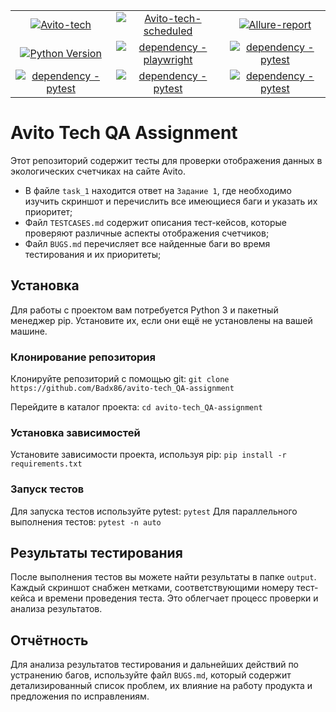 <div align="center">
    <table>
        <tr>
        <td align="center"><a href="https://github.com/Badx86/avito-tech_QA-assignment/actions/workflows/CI.yml">
            <img alt="Avito-tech" src="https://github.com/Badx86/avito-tech_QA-assignment/actions/workflows/CI.yml/badge.svg">
        </a></td>  
        <td align="center"><a href="https://github.com/Badx86/avito-tech_QA-assignment/actions/workflows/python-app.yml">
            <img alt="Avito-tech-scheduled" src="https://github.com/Badx86/avito-tech_QA-assignment/actions/workflows/python-app.yml/badge.svg">
        </a></td>  
        <td align="center"><a href="https://badx86.github.io/avito-tech_QA-assignment/">
            <img alt="Allure-report" src="https://img.shields.io/badge/Allure%20Report-deployed-green">
        </a></td>
    <tr>
        <td align="center"><a href="https://www.python.org/doc/versions/">
            <img alt="Python Version" src="https://img.shields.io/badge/python-3.11-blue">
        </a></td>
        <td align="center"><a href="https://pypi.org/project/playwright/">
            <img alt="dependency - playwright" src="https://img.shields.io/badge/dependency-playwright-blue?logo=playwright&logoColor=white">
        </a></td>
        <td align="center"><a href="https://pypi.org/project/pytest">
            <img alt="dependency - pytest" src="https://img.shields.io/badge/dependency-pytest-blue?logo=pytest&logoColor=white">
        </a></td>
</tr>
<tr>
        <td align="center"><a href="https://pypi.org/project/pytest-xdist/">
            <img alt="dependency - pytest" src="https://img.shields.io/badge/dependency-pytest_xdist-blue?logo=pytest_xdist&logoColor=white">
        </a></td>
        <td align="center"><a href="https://pypi.org/project/pytest-sugar/">
            <img alt="dependency - pytest" src="https://img.shields.io/badge/dependency-pytest_sugar-blue?logo=pytest_sugar&logoColor=white">
        </a></td>
        <td align="center"><a href="https://github.com/psf/black">
            <img alt="dependency - pytest" src="https://camo.githubusercontent.com/7d770c433d6198d89f8c1e2f187b904a9721d176259d0e97157337741cc8e837/68747470733a2f2f696d672e736869656c64732e696f2f62616467652f636f64652532307374796c652d626c61636b2d3030303030302e737667">
        </a></td>
    </tr>
    </table>
</div>

# Avito Tech QA Assignment
Этот репозиторий содержит тесты для проверки отображения данных в экологических счетчиках на сайте Avito.

- В файле `task_1` находится ответ на `Задание 1`, где необходимо изучить скриншот и перечислить все имеющиеся баги и 
    указать их приоритет;
- Файл `TESTCASES.md` содержит описания тест-кейсов, которые проверяют различные аспекты отображения счетчиков;
- Файл `BUGS.md` перечисляет все найденные баги во время тестирования и их приоритеты;

## Установка
Для работы с проектом вам потребуется Python 3 и пакетный менеджер pip. Установите их, если они ещё не установлены на вашей машине.

### Клонирование репозитория
Клонируйте репозиторий с помощью git: `git clone https://github.com/Badx86/avito-tech_QA-assignment`

Перейдите в каталог проекта: `cd avito-tech_QA-assignment`

### Установка зависимостей
Установите зависимости проекта, используя pip: `pip install -r requirements.txt`

### Запуск тестов
Для запуска тестов используйте pytest: `pytest` 
Для параллельного выполнения тестов:   `pytest -n auto`

## Результаты тестирования
После выполнения тестов вы можете найти результаты в папке `output`. Каждый скриншот снабжен метками, 
    соответствующими номеру тест-кейса и времени проведения теста. Это облегчает процесс проверки и анализа результатов.

## Отчётность
Для анализа результатов тестирования и дальнейших действий по устранению багов, используйте файл `BUGS.md`, 
    который содержит детализированный список проблем, их влияние на работу продукта и предложения по исправлениям.
